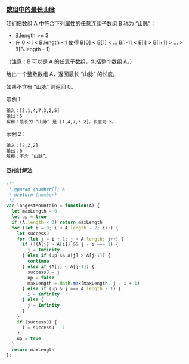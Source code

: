 ### [数组中的最长山脉](https://leetcode-cn.com/problems/longest-mountain-in-array/)

我们把数组 A 中符合下列属性的任意连续子数组 B 称为 “山脉”：

- B.length >= 3
- 在 0 < i < B.length - 1 使得 B[0] < B[1] < ... B[i-1] < B[i] > B[i+1] > ... > B[B.length - 1]

（注意：B 可以是 A 的任意子数组，包括整个数组 A。）

给出一个整数数组 A，返回最长 “山脉” 的长度。

如果不含有 “山脉” 则返回 0。

示例 1：
```html
输入：[2,1,4,7,3,2,5]
输出：5
解释：最长的 “山脉” 是 [1,4,7,3,2]，长度为 5。
```

示例 2：
```html
输入：[2,2,2]
输出：0
解释：不含 “山脉”。
```

#### 双指针解法
```javascript
/**
 * @param {number[]} A
 * @return {number}
 */
var longestMountain = function(A) {
  let maxLength = 0
  let up = true
  if (A.length < 3) return maxLength
  for (let i = 0; i < A.length - 2; i++) {
    let successJ
    for (let j = i + 1; j < A.length; j++) {
      if (!(A[j] > A[i]) && j - i === 1) {
        j = Infinity
      } else if (up && A[j] > A[j-1]) {
        continue
      } else if (A[j] < A[j-1]) {
        successJ = j
        up = false
        maxLength = Math.max(maxLength, j - i + 1)
      } else if (up & j === A.length - 1) {
        i = Infinity
      } else {
        j = Infinity
      }
    }
    if (successJ) {
      i = successJ - 1
    }
    up = true
  }
  return maxLength
};
```
